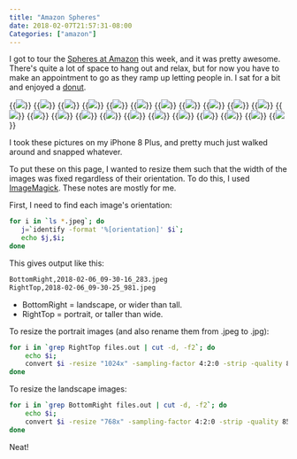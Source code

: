 ```yaml
---
title: "Amazon Spheres"
date: 2018-02-07T21:57:31-08:00
Categories: ["amazon"]
---
```

I got to tour the [Spheres at Amazon](https://www.seattlespheres.com) this week, and it was pretty awesome. There's quite a lot of space to hang out and relax, but for now you have to make an appointment to go as they ramp up letting people in. I sat for a bit and enjoyed a [donut](https://www.gpdoughnuts.com).

{{<img src="/images/spheres/2018-02-06_09-20-06_475.jpg">}}
{{<img src="/images/spheres/2018-02-06_09-21-50_875.jpg">}}
{{<img src="/images/spheres/2018-02-06_09-22-21_961.jpg">}}
{{<img src="/images/spheres/2018-02-06_09-22-55_148.jpg">}}
{{<img src="/images/spheres/2018-02-06_09-23-20_444.jpg">}}
{{<img src="/images/spheres/2018-02-06_09-24-42_461.jpg">}}
{{<img src="/images/spheres/2018-02-06_09-26-41_091.jpg">}}
{{<img src="/images/spheres/2018-02-06_09-27-28_219.jpg">}}
{{<img src="/images/spheres/2018-02-06_09-27-54_271.jpg">}}
{{<img src="/images/spheres/2018-02-06_09-28-10_195.jpg">}}
{{<img src="/images/spheres/2018-02-06_09-28-34_363.jpg">}}
{{<img src="/images/spheres/2018-02-06_09-28-50_704.jpg">}}
{{<img src="/images/spheres/2018-02-06_09-29-00_993.jpg">}}
{{<img src="/images/spheres/2018-02-06_09-29-12_478.jpg">}}
{{<img src="/images/spheres/2018-02-06_09-30-16_283.jpg">}}
{{<img src="/images/spheres/2018-02-06_09-30-42_263.jpg">}}
{{<img src="/images/spheres/2018-02-06_09-30-59_092.jpg">}}
{{<img src="/images/spheres/2018-02-06_09-31-32_360.jpg">}}
{{<img src="/images/spheres/2018-02-06_09-31-43_778.jpg">}}
{{<img src="/images/spheres/2018-02-06_09-32-44_415.jpg">}}
{{<img src="/images/spheres/2018-02-06_09-34-09_162.jpg">}}
{{<img src="/images/spheres/2018-02-06_09-34-24_091.jpg">}}
{{<img src="/images/spheres/2018-02-06_09-35-18_861.jpg">}}

I took these pictures on my iPhone 8 Plus, and pretty much just walked around and snapped whatever.

To put these on this page, I wanted to resize them such that the width of the images was fixed regardless of their orientation. To do this, I used [ImageMagick](https://www.imagemagick.org/script/index.php). These notes are mostly for me.

First, I need to find each image's orientation:

````bash
for i in `ls *.jpeg`; do 
   j=`identify -format '%[orientation]' $i`; 
   echo $j,$i;
done
````

This gives output like this:

````bash
BottomRight,2018-02-06_09-30-16_283.jpeg
RightTop,2018-02-06_09-30-25_981.jpeg
````

* BottomRight = landscape, or wider than tall.
* RightTop = portrait, or taller than wide.

To resize the portrait images (and also rename them from .jpeg to .jpg):
````bash
for i in `grep RightTop files.out | cut -d, -f2`; do 
    echo $i; 
    convert $i -resize "1024x" -sampling-factor 4:2:0 -strip -quality 85 -interlace JPEG -colorspace sRGB -auto-orient ${i: : -5}.jpg; 
done
````

To resize the landscape images:
````bash
for i in `grep BottomRight files.out | cut -d, -f2`; do
    echo $i; 
    convert $i -resize "768x" -sampling-factor 4:2:0 -strip -quality 85 -interlace JPEG -colorspace sRGB -auto-orient ${i: : -5}.jpg;
done
````

Neat!
